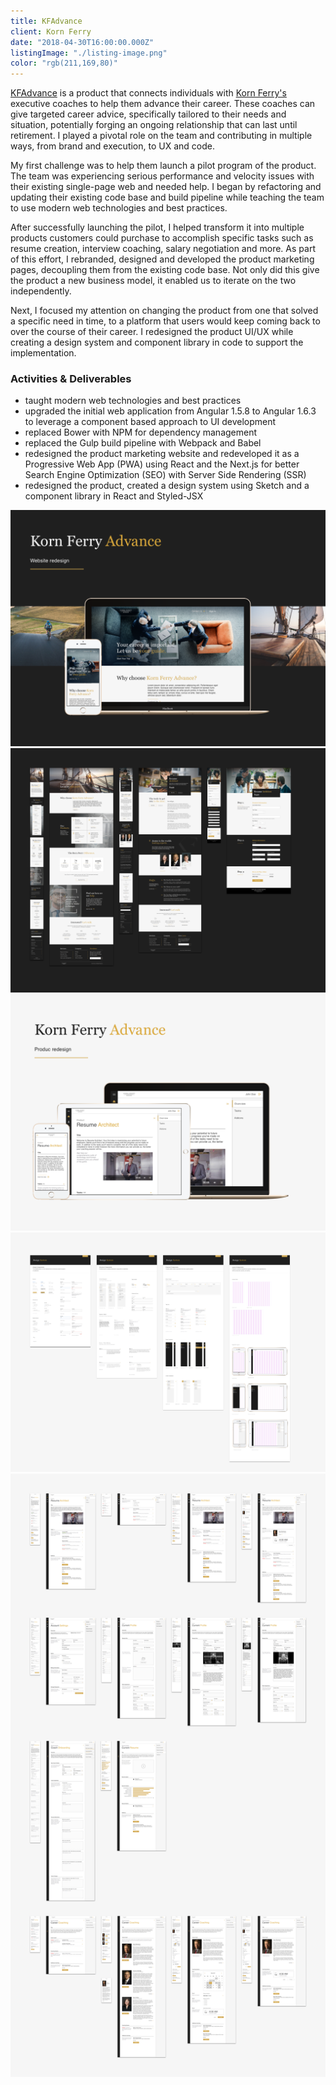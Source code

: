 ```yaml
---
title: KFAdvance
client: Korn Ferry
date: "2018-04-30T16:00:00.000Z"
listingImage: "./listing-image.png"
color: "rgb(211,169,80)"
---
```


[KFAdvance](https://kfadvance.com/) is a product that connects individuals with [Korn Ferry's](https://www.kornferry.com) executive coaches to help them advance their career. These coaches can give targeted career advice, specifically tailored to their needs and situation, potentially forging an ongoing relationship that can last until retirement. I played a pivotal role on the team and contributing in multiple ways, from brand and execution, to UX and code.

My first challenge was to help them launch a pilot program of the product. The team was experiencing serious performance and velocity issues with their existing single-page web and needed help. I began by refactoring and updating their existing code base and build pipeline while teaching the team to use modern web technologies and best practices.

After successfully launching the pilot, I helped transform it into multiple products customers could purchase to accomplish specific tasks such as resume creation, interview coaching, salary negotiation and more. As part of this effort, I rebranded, designed and developed the product marketing pages, decoupling them from the existing code base. Not only did this give the product a new business model, it enabled us to iterate on the two independently.

Next, I focused my attention on changing the product from one that solved a specific need in time, to a platform that users would keep coming back to over the course of their career. I redesigned the product UI/UX while creating a design system and component library in code to support the implementation.

### Activities & Deliverables

* taught modern web technologies and best practices
* upgraded the initial web application from Angular 1.5.8 to Angular 1.6.3 to
  leverage a component based approach to UI development
* replaced Bower with NPM for dependency management
* replaced the Gulp build pipeline with Webpack and Babel
* redesigned the product marketing website and redeveloped it as a Progressive Web App (PWA) using React and the Next.js for better Search Engine Optimization (SEO) with Server Side Rendering (SSR)
* redesigned the product, created a design system using Sketch and a component
  library in React and Styled-JSX

![KFAdvance Page 01](./KFAdvance-Page-01.png)
![KFAdvance Page 02](./KFAdvance-Page-02.png)
![KFAdvance Page 03](./KFAdvance-Page-03.png)
![KFAdvance Page 04](./KFAdvance-Page-04.png)
![KFAdvance Page 05](./KFAdvance-Page-05.png)
